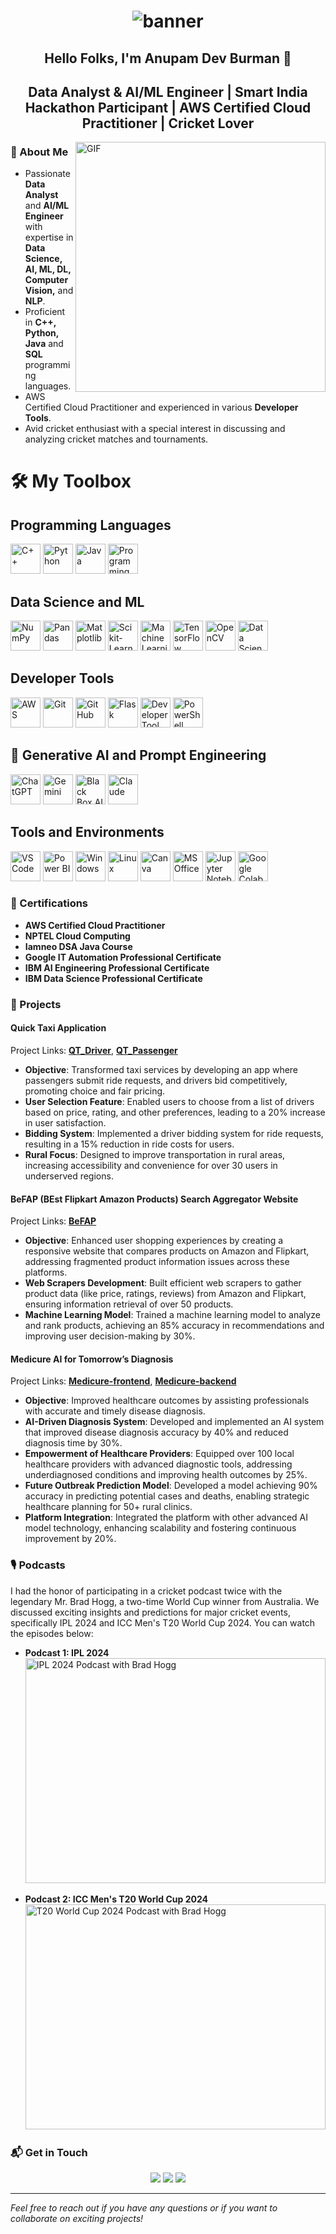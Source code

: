 <h1 align="center">
  <img src="https://github.com/AnupamDB/AnupamDB/assets/107240384/fb74c1ed-336f-456c-9a3f-2751dc73a461" alt="banner">
</h1>

<h2 align="center">Hello Folks, I'm Anupam Dev Burman 👋</h2>
<h2 align="center">Data Analyst & AI/ML Engineer | Smart India Hackathon Participant | AWS Certified Cloud Practitioner | Cricket Lover</h2>


<img align="right" alt="GIF" src="https://media.giphy.com/media/836HiJc7pgzy8iNXCn/giphy.gif" width="400"/>

### 🚀 About Me
- Passionate **Data Analyst** and **AI/ML Engineer** with expertise in **Data Science, AI, ML, DL, Computer Vision,** and **NLP**.
- Proficient in **C++, Python, Java** and **SQL** programming languages.
- AWS Certified Cloud Practitioner and experienced in various **Developer Tools**.
- Avid cricket enthusiast with a special interest in discussing and analyzing cricket matches and tournaments.

# 🛠️ My Toolbox

## Programming Languages
<p align="left">
  <img src="https://img.icons8.com/color/48/000000/c-plus-plus-logo.png" width="48" height="48" alt="C++"/>
  <img src="https://img.icons8.com/color/48/000000/python.png" width="48" height="48" alt="Python"/>
  <img src="https://img.icons8.com/color/48/000000/java-coffee-cup-logo.png" width="48" height="48" alt="Java"/>
  <img src="https://img.icons8.com/?size=100&id=Ign0QG33bZzq&format=png&color=000000" width="48" height="48" alt="Programming Language"/>
</p>

## Data Science and ML
<p align="left">
  <img src="https://img.icons8.com/color/48/000000/numpy.png" width="48" height="48" alt="NumPy"/>
  <img src="https://img.icons8.com/color/48/000000/pandas.png" width="48" height="48" alt="Pandas"/>
  <img src="https://seeklogo.com/images/M/matplotlib-logo-7676870AC0-seeklogo.com.png" width="48" height="48" alt="Matplotlib"/>
  <img src="https://quintagroup.com/cms/python/images/scikit-learn-logo.png/@@images/4a0dce0a-be5d-4d11-a913-f53f9e5abf16.png" width="48" height="48" alt="Scikit-Learn"/>
  <img src="https://img.icons8.com/?size=100&id=jH4BpkMnRrU5&format=png&color=000000" width="48" height="48" alt="Machine Learning"/>
  <img src="https://img.icons8.com/color/48/000000/tensorflow.png" width="48" height="48" alt="TensorFlow"/>
  <img src="https://img.icons8.com/color/48/000000/opencv.png" width="48" height="48" alt="OpenCV"/>
  <img src="https://img.icons8.com/?size=100&id=qGUfLiYi1bRN&format=png&color=000000" width="48" height="48" alt="Data Science"/>
</p>

## Developer Tools
<p align="left">
  <img src="https://img.icons8.com/color/48/000000/amazon-web-services.png" width="48" height="48" alt="AWS"/>
  <img src="https://img.icons8.com/color/48/000000/git.png" width="48" height="48" alt="Git"/>
  <img src="https://img.icons8.com/ios-glyphs/30/000000/github.png" width="48" height="48" alt="GitHub"/>
  <img src="https://img.icons8.com/ios-filled/50/000000/flask.png" width="48" height="48" alt="Flask"/>
  <img src="https://img.icons8.com/?size=100&id=QEQQKirln6Tf&format=png&color=000000" width="48" height="48" alt="Developer Tool"/>
  <img src="https://img.icons8.com/color/48/000000/powershell.png" width="48" height="48" alt="PowerShell"/>
</p>

## 🤖 Generative AI and Prompt Engineering
<p align="left">
  <img src="https://img.icons8.com/?size=100&id=ka3InxFU3QZa&format=png&color=000000" width="48" height="48" alt="ChatGPT"/>
  <img src="https://encrypted-tbn0.gstatic.com/images?q=tbn:ANd9GcThr7qrIazsvZwJuw-uZCtLzIjaAyVW_ZrlEQ&s" width="48" height="48" alt="Gemini" />
  <img src="https://avatars.githubusercontent.com/u/82883543?s=280&v=4" width="48" height="48" alt="Black Box AI" />
  <img src="https://encrypted-tbn0.gstatic.com/images?q=tbn:ANd9GcS5ydyrjFLDfKMTMDJ7sxkVozDbhXWSPLBIwg&s" width="48" height="48" alt="Claude" />
</p>


## Tools and Environments
<p align="left">
  <img src="https://img.icons8.com/color/48/000000/visual-studio-code-2019.png" width="48" height="48" alt="VS Code"/>
  <img src="https://img.icons8.com/color/48/000000/power-bi.png" width="48" height="48" alt="Power BI"/>
  <img src="https://img.icons8.com/color/48/000000/windows-10.png" width="48" height="48" alt="Windows"/>
  <img src="https://img.icons8.com/color/48/000000/linux.png" width="48" height="48" alt="Linux"/>
  <img src="https://img.icons8.com/color/48/000000/canva.png" width="48" height="48" alt="Canva"/>
  <img src="https://img.icons8.com/color/48/000000/microsoft-office-2019.png" width="48" height="48" alt="MS Office"/>
  <img src="https://img.icons8.com/fluency/48/000000/jupyter.png" width="48" height="48" alt="Jupyter Notebooks"/>
  <img src="https://img.icons8.com/?size=100&id=lOqoeP2Zy02f&format=png&color=000000" width="48" height="48" alt="Google Colab"/>
</p>

### 📜 Certifications
- **AWS Certified Cloud Practitioner**
- **NPTEL Cloud Computing**
- **Iamneo DSA Java Course**
- **Google IT Automation Professional Certificate**
- **IBM AI Engineering Professional Certificate**
- **IBM Data Science Professional Certificate**

### 🌟 Projects

#### Quick Taxi Application
Project Links: **[QT_Driver](https://github.com/AnupamDB/QT_Driver)**, **[QT_Passenger](https://github.com/AnupamDB/QT_Passenger)**
  - **Objective**: Transformed taxi services by developing an app where passengers submit ride requests, and drivers bid competitively, promoting choice and fair pricing.
  - **User Selection Feature**: Enabled users to choose from a list of drivers based on price, rating, and other preferences, leading to a 20% increase in user satisfaction.
  - **Bidding System**: Implemented a driver bidding system for ride requests, resulting in a 15% reduction in ride costs for users.
  - **Rural Focus**: Designed to improve transportation in rural areas, increasing accessibility and convenience for over 30 users in underserved regions.

#### BeFAP (BEst Flipkart Amazon Products) Search Aggregator Website
Project Links: **[BeFAP](https://github.com/AnupamDB/Project-Exhibition-BeFAP)**
  - **Objective**: Enhanced user shopping experiences by creating a responsive website that compares products on Amazon and Flipkart, addressing fragmented product information issues across these platforms.
  - **Web Scrapers Development**: Built efficient web scrapers to gather product data (like price, ratings, reviews) from Amazon and Flipkart, ensuring information retrieval of over 50 products.
  - **Machine Learning Model**: Trained a machine learning model to analyze and rank products, achieving an 85% accuracy in recommendations and improving user decision-making by 30%.

#### Medicure AI for Tomorrow’s Diagnosis
Project Links: **[Medicure-frontend](https://github.com/AnupamDB/medicure-frontend)**, **[Medicure-backend](https://github.com/AnupamDB/medicure-backend)**
  - **Objective**: Improved healthcare outcomes by assisting professionals with accurate and timely disease diagnosis.
  - **AI-Driven Diagnosis System**: Developed and implemented an AI system that improved disease diagnosis accuracy by 40% and reduced diagnosis time by 30%.
  - **Empowerment of Healthcare Providers**: Equipped over 100 local healthcare providers with advanced diagnostic tools, addressing underdiagnosed conditions and improving health outcomes by 25%.
  - **Future Outbreak Prediction Model**: Developed a model achieving 90% accuracy in predicting potential cases and deaths, enabling strategic healthcare planning for 50+ rural clinics.
  - **Platform Integration**: Integrated the platform with other advanced AI model technology, enhancing scalability and fostering continuous improvement by 20%.

### 🎙️ Podcasts
I had the honor of participating in a cricket podcast twice with the legendary Mr. Brad Hogg, a two-time World Cup winner from Australia. We discussed exciting insights and predictions for major cricket events, specifically IPL 2024 and ICC Men's T20 World Cup 2024. You can watch the episodes below:

- **Podcast 1: IPL 2024**  
  <a href="https://www.youtube.com/live/waG_2ZL9Cms?feature=shared" target="_blank">
  <img src="https://img.youtube.com/vi/waG_2ZL9Cms/0.jpg" alt="IPL 2024 Podcast with Brad Hogg" width="480" height="360"/>
</a>

- **Podcast 2: ICC Men's T20 World Cup 2024**  
  <a href="https://www.youtube.com/live/EAF5gP307y0?feature=shared" target="_blank">
  <img src="https://img.youtube.com/vi/EAF5gP307y0/0.jpg" alt="T20 World Cup 2024 Podcast with Brad Hogg" width="480" height="360"/>
</a>

### 📬 Get in Touch
<p align="center">
  <a href="mailto:anupamdevburman@gmail.com"><img src="https://img.shields.io/badge/Email-D14836?style=for-the-badge&logo=gmail&logoColor=white"></a>
  <a href="https://www.linkedin.com/in/anupam-dev-burman-0ba9b922a/"><img src="https://img.shields.io/badge/LinkedIn-0077B5?style=for-the-badge&logo=linkedin&logoColor=white"></a>
  <a href="https://github.com/AnupamDB"><img src="https://img.shields.io/badge/GitHub-181717?style=for-the-badge&logo=github&logoColor=white"></a>
</p>

---

*Feel free to reach out if you have any questions or if you want to collaborate on exciting projects!*
